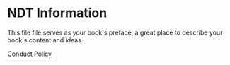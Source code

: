 # NDT Information

This file file serves as your book's preface, a great place to describe your book's content and ideas.

[Conduct Policy](.rules/conduct_policy.md)